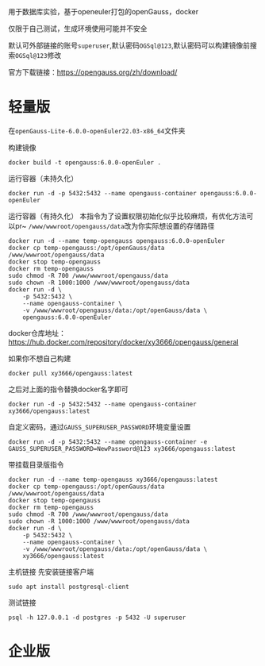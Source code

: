 用于数据库实验，基于openeuler打包的openGauss，docker

仅限于自己测试，生成环境使用可能并不安全

默认可外部链接的账号`superuser`,默认密码`OGSql@123`,默认密码可以构建镜像前搜索`OGSql@123`修改

官方下载链接：https://opengauss.org/zh/download/

# 轻量版

在`openGauss-Lite-6.0.0-openEuler22.03-x86_64`文件夹

构建镜像
```
docker build -t opengauss:6.0.0-openEuler .
```

运行容器（未持久化）
```
docker run -d -p 5432:5432 --name opengauss-container opengauss:6.0.0-openEuler
```

运行容器（有持久化）
本指令为了设置权限初始化似乎比较麻烦，有优化方法可以pr~
`/www/wwwroot/opengauss/data`改为你实际想设置的存储路径
```
docker run -d --name temp-opengauss opengauss:6.0.0-openEuler
docker cp temp-opengauss:/opt/openGauss/data /www/wwwroot/opengauss/data
docker stop temp-opengauss
docker rm temp-opengauss
sudo chmod -R 700 /www/wwwroot/opengauss/data
sudo chown -R 1000:1000 /www/wwwroot/opengauss/data
docker run -d \
    -p 5432:5432 \
    --name opengauss-container \
    -v /www/wwwroot/opengauss/data:/opt/openGauss/data \
    opengauss:6.0.0-openEuler
```

docker仓库地址：https://hub.docker.com/repository/docker/xy3666/opengauss/general

如果你不想自己构建
```
docker pull xy3666/opengauss:latest
```

之后对上面的指令替换docker名字即可

```
docker run -d -p 5432:5432 --name opengauss-container xy3666/opengauss:latest
```

自定义密码，通过`GAUSS_SUPERUSER_PASSWORD`环境变量设置
```
docker run -d -p 5432:5432 --name opengauss-container -e GAUSS_SUPERUSER_PASSWORD=NewPassword@123 xy3666/opengauss:latest
```

带挂载目录版指令

```
docker run -d --name temp-opengauss xy3666/opengauss:latest
docker cp temp-opengauss:/opt/openGauss/data /www/wwwroot/opengauss/data
docker stop temp-opengauss
docker rm temp-opengauss
sudo chmod -R 700 /www/wwwroot/opengauss/data
sudo chown -R 1000:1000 /www/wwwroot/opengauss/data
docker run -d \
    -p 5432:5432 \
    --name opengauss-container \
    -v /www/wwwroot/opengauss/data:/opt/openGauss/data \
    xy3666/opengauss:latest
```

主机链接
先安装链接客户端
```
sudo apt install postgresql-client
```

测试链接
```
psql -h 127.0.0.1 -d postgres -p 5432 -U superuser
```

# 企业版

